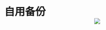 # 自用备份 <div align="center"> <img src="https://visitor-badge.glitch.me/badge?page_id=Jimlu-666" /> </div>
